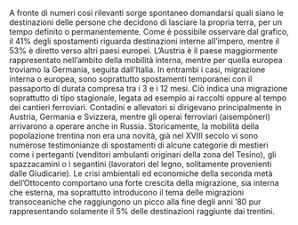 A fronte di numeri così rilevanti sorge spontaneo domandarsi quali siano le destinazioni delle persone che decidono di lasciare la propria terra, per un tempo definito o permanentemente.
Come è possibile osservare dal grafico, il 41% degli spostamenti riguarda destinazioni interne all’impero, mentre il 53% è diretto verso altri paesi europei. L’Austria è il paese maggiormente rappresentato nell’ambito della mobilità interna, mentre per quella europea troviamo la Germania, seguita dall’Italia.
In entrambi i casi, migrazione interna o europea, sono soprattutto spostamenti temporanei con il passaporto di durata compresa tra i 3 e i 12 mesi. Ciò indica una migrazione soprattutto di tipo stagionale, legata ad esempio ai raccolti oppure al tempo dei cantieri ferroviari. Contadini e allevatori si dirigevano principalmente in Austria, Germania e Svizzera, mentre gli operai ferroviari (aisempòneri) arrivarono a operare anche in Russia.
Storicamente, la mobilità della popolazione trentina non era una novità, già nel XVIII secolo vi sono numerose testimonianze di spostamenti di alcune categorie di mestieri come i perteganti (venditori ambulanti originari della zona del Tesino), gli spazzacamini o i segantini (lavoratori del legno, solitamente provenienti dalle Giudicarie).
Le crisi ambientali ed economiche della seconda metà dell’Ottocento comportano una forte crescita della migrazione, sia interna che esterna, ma soprattutto introducono il tema delle migrazioni transoceaniche che raggiungono un picco alla fine degli anni ’80 pur rappresentando solamente il 5% delle destinazioni raggiunte dai trentini.
